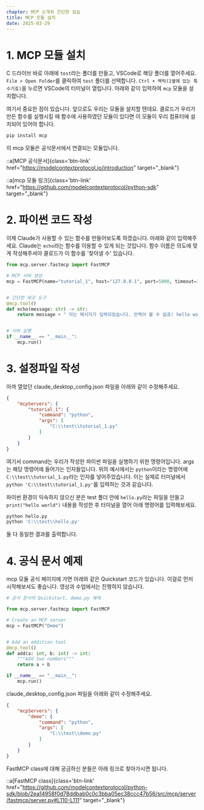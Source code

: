 ```yaml
---
chapter: MCP 소개와 간단한 실습
title: MCP 모듈 설치
date: 2025-03-29
---
```


# 1. MCP 모듈 설치

C 드라이브 바로 아래에 `test`라는 폴더를 만들고, VSCode로 해당 폴더를 열어주세요. `File > Open Folder`를 클릭하여 `test` 폴더를 선택합니다. `Ctrl + 백틱(1옆에 있는 특수기호)`을 누르면 VSCode의 터미널이 열립니다. 아래와 같이 입력하여 `mcp` 모듈을 설치합니다.

여기서 중요한 점이 있습니다. 앞으로도 우리는 모듈을 설치할 텐데요. 클로드가 우리가 만든 함수를 실행시킬 때 함수에 사용하였던 모듈이 있다면 이 모듈이 우리 컴퓨터에 설치되어 있어야 합니다.

```bash
pip install mcp
```

이 mcp 모듈은 공식문서에서 연결되는 모듈입니다.

::a[MCP 공식문서]{class='btn-link' href="https://modelcontextprotocol.io/introduction" target="\_blank"}

::a[mcp 모듈 링크]{class='btn-link' href="https://github.com/modelcontextprotocol/python-sdk" target="\_blank"}

# 2. 파이썬 코드 작성
이제 Claude가 사용할 수 있는 함수를 만들어보도록 하겠습니다. 아래와 같이 입력해주세요. Claude는 `echo`라는 함수를 이용할 수 있게 되는 것입니다. 함수 이름은 의도에 맞게 작성해주셔야 클로드가 이 함수를 '찾아낼 수' 있습니다.

```python
from mcp.server.fastmcp import FastMCP

# MCP 서버 생성
mcp = FastMCP(name="tutorial_1", host="127.0.0.1", port=5000, timeout=30)


# 간단한 에코 도구
@mcp.tool()
def echo(message: str) -> str:
    return message + " 라는 메시지가 입력되었습니다. 안찍어 볼 수 없죠! hello world!"


# 서버 실행
if __name__ == "__main__":
    mcp.run()
```

# 3. 설정파일 작성

아까 열었던 claude_desktop_config.json 파일을 아래와 같이 수정해주세요.

```json
{
    "mcpServers": {
        "tutorial_1": {
            "command": "python",
            "args": [
                "C:\\test\\tutorial_1.py"
            ]
        }
    }
}
```

여기서 command는 우리가 작성한 파이썬 파일을 실행하기 위한 명령어입니다. args는 해당 명령어에 들어가는 인자들입니다. 위의 예시에서는 `python`이라는 명령어에 `C:\\test\\tutorial_1.py`라는 인자를 넣어주었습니다. 이는 실제로 터미널에서 `python 'C:\\test\\tutorial_1.py'`를 입력하는 것과 같습니다. 

파이썬 환경이 익숙하지 않으신 분은 test 폴더 안에 `hello.py`라는 파일을 만들고 `print("hello world")` 내용을 작성한 후 터미널을 열어 아래 명령어를 입력해보세요.

```bash
python hello.py
python 'C:\\test\\hello.py'
```

둘 다 동일한 결과를 출력합니다.

# 4. 공식 문서 예제

mcp 모듈 공식 페이지에 가면 아래와 같은 Quickstart 코드가 있습니다. 이걸로 먼저 시작해보셔도 좋습니다. 영상과 수업에서는 진행하지 않습니다.

```python
# 공식 문서의 Quickstart, demo.py 예제

from mcp.server.fastmcp import FastMCP

# Create an MCP server
mcp = FastMCP("Demo")


# Add an addition tool
@mcp.tool()
def add(a: int, b: int) -> int:
    """Add two numbers"""
    return a + b

if __name__ == "__main__":
    mcp.run()
```

claude_desktop_config.json 파일을 아래와 같이 수정해주세요.

```json
{
    "mcpServers": {
        "demo": {
            "command": "python",
            "args": [
                "C:\\test\\demo.py"
            ]
        }
    }
}
```

FastMCP class에 대해 궁금하신 분들은 아래 링크로 찾아가시면 됩니다.

::a[FastMCP class]{class='btn-link' href="https://github.com/modelcontextprotocol/python-sdk/blob/2ea14958f0d78ddbab0c0c3bba05ec38ccc47b56/src/mcp/server/fastmcp/server.py#L110-L111" target="\_blank"}